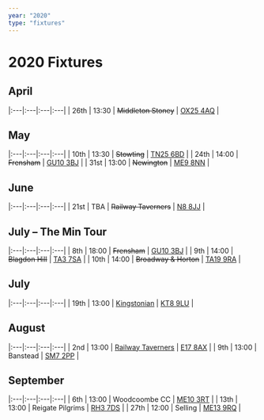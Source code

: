```yaml
---
year: "2020"
type: "fixtures"
---
```


# 2020 Fixtures

## April

|:---|:---|:---|:---|
| 26th | 13:30 | <del>Middleton Stoney</del> | [OX25 4AQ](https//goo.gl/maps/2oHFhgW7cVt) | 

## May

|:---|:---|:---|:---|
| 10th | 13:30 | <del>Stowting</del> | [TN25 6BD](https//goo.gl/maps/5KNmaMe6Wb42) | 
| 24th | 14:00 | <del>Frensham</del> | [GU10 3BJ](https//goo.gl/maps/xBUZvPU1vnK2) | 
| 31st | 13:00 | <del>Newington</del> | [ME9 8NN](https//goo.gl/maps/2XwQKWc9brr) | 

## June

|:---|:---|:---|:---|
| 21st | TBA | <del>Railway Taverners</del> | [N8 8JJ](https//goo.gl/maps/BuCf1MgUwJTViZ4YA) | 

## July – The Min Tour

|:---|:---|:---|:---|
| 8th | 18:00 | <del>Frensham</del> | [GU10 3BJ](https//goo.gl/maps/xBUZvPU1vnK2) | 
| 9th | 14:00 | <del>Blagdon Hill</del> | [TA3 7SA](https//goo.gl/maps/H6iLZLNcja12) | 
| 10th | 14:00 | <del>Broadway & Horton</del> | [TA19 9RA](https//goo.gl/maps/hVamJL8if6v) | 

## July

|:---|:---|:---|:---|
| 19th | 13:00 | [Kingstonian](2020-Kingstonian) | [KT8 9LU](https//goo.gl/maps/4kwjPyThUMkyQfhe8) | 

## August

|:---|:---|:---|:---|
| 2nd | 13:00 | [Railway Taverners](2020-railway-taverners) | [E17 8AX](https://goo.gl/maps/UC5RuuBUG1feDDhm6) | 
| 9th | 13:00 | Banstead | [SM7 2PP](https://goo.gl/maps/nv7dov2xsYvUnRay5) | 

## September

|:---|:---|:---|:---|
| 6th | 13:00 | Woodcoombe CC | [ME10 3RT](https://goo.gl/maps/rMva1ta8sRDV8z768) | 
| 13th | 13:00 | Reigate Pilgrims | [RH3 7DS](https//goo.gl/maps/APtKSjuaQ5v) | 
| 27th | 12:00 | Selling | [ME13 9RQ](https//goo.gl/maps/QeLhjBkEbJr) |